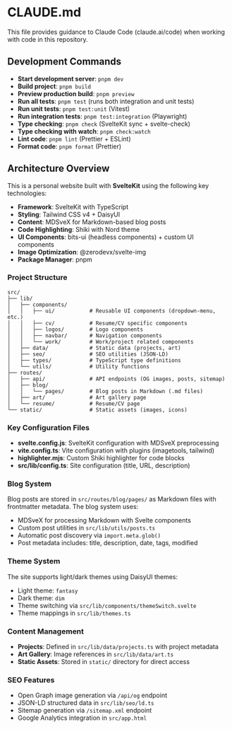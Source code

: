 # CLAUDE.md

This file provides guidance to Claude Code (claude.ai/code) when working with code in this repository.

## Development Commands

- **Start development server**: `pnpm dev`
- **Build project**: `pnpm build`
- **Preview production build**: `pnpm preview`
- **Run all tests**: `pnpm test` (runs both integration and unit tests)
- **Run unit tests**: `pnpm test:unit` (Vitest)
- **Run integration tests**: `pnpm test:integration` (Playwright)
- **Type checking**: `pnpm check` (SvelteKit sync + svelte-check)
- **Type checking with watch**: `pnpm check:watch`
- **Lint code**: `pnpm lint` (Prettier + ESLint)
- **Format code**: `pnpm format` (Prettier)

## Architecture Overview

This is a personal website built with **SvelteKit** using the following key technologies:

- **Framework**: SvelteKit with TypeScript
- **Styling**: Tailwind CSS v4 + DaisyUI
- **Content**: MDSveX for Markdown-based blog posts
- **Code Highlighting**: Shiki with Nord theme
- **UI Components**: bits-ui (headless components) + custom UI components
- **Image Optimization**: @zerodevx/svelte-img
- **Package Manager**: pnpm

### Project Structure

```
src/
├── lib/
│   ├── components/
│   │   ├── ui/           # Reusable UI components (dropdown-menu, etc.)
│   │   ├── cv/           # Resume/CV specific components
│   │   ├── logos/        # Logo components
│   │   ├── navbar/       # Navigation components
│   │   └── work/         # Work/project related components
│   ├── data/             # Static data (projects, art)
│   ├── seo/              # SEO utilities (JSON-LD)
│   ├── types/            # TypeScript type definitions
│   └── utils/            # Utility functions
├── routes/
│   ├── api/              # API endpoints (OG images, posts, sitemap)
│   ├── blog/
│   │   └── pages/        # Blog posts in Markdown (.md files)
│   ├── art/              # Art gallery page
│   └── resume/           # Resume/CV page
└── static/               # Static assets (images, icons)
```

### Key Configuration Files

- **svelte.config.js**: SvelteKit configuration with MDSveX preprocessing
- **vite.config.ts**: Vite configuration with plugins (imagetools, tailwind)
- **highlighter.mjs**: Custom Shiki highlighter for code blocks
- **src/lib/config.ts**: Site configuration (title, URL, description)

### Blog System

Blog posts are stored in `src/routes/blog/pages/` as Markdown files with frontmatter metadata. The blog system uses:
- MDSveX for processing Markdown with Svelte components
- Custom post utilities in `src/lib/utils/posts.ts`
- Automatic post discovery via `import.meta.glob()`
- Post metadata includes: title, description, date, tags, modified

### Theme System

The site supports light/dark themes using DaisyUI themes:
- Light theme: `fantasy`
- Dark theme: `dim`
- Theme switching via `src/lib/components/themeSwitch.svelte`
- Theme mappings in `src/lib/themes.ts`

### Content Management

- **Projects**: Defined in `src/lib/data/projects.ts` with project metadata
- **Art Gallery**: Image references in `src/lib/data/art.ts`
- **Static Assets**: Stored in `static/` directory for direct access

### SEO Features

- Open Graph image generation via `/api/og` endpoint
- JSON-LD structured data in `src/lib/seo/ld.ts`
- Sitemap generation via `/sitemap.xml` endpoint
- Google Analytics integration in `src/app.html`